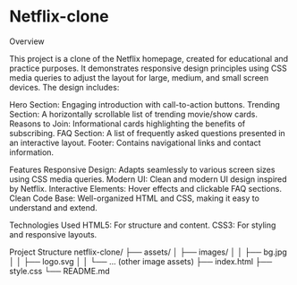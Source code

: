 # Netflix-clone

Overview

This project is a clone of the Netflix homepage, created for educational and practice purposes. It demonstrates responsive design principles using CSS media queries to adjust the layout for large, medium, and small screen devices. The design includes:

Hero Section: Engaging introduction with call-to-action buttons.
Trending Section: A horizontally scrollable list of trending movie/show cards.
Reasons to Join: Informational cards highlighting the benefits of subscribing.
FAQ Section: A list of frequently asked questions presented in an interactive layout.
Footer: Contains navigational links and contact information.

Features
Responsive Design: Adapts seamlessly to various screen sizes using CSS media queries.
Modern UI: Clean and modern UI design inspired by Netflix.
Interactive Elements: Hover effects and clickable FAQ sections.
Clean Code Base: Well-organized HTML and CSS, making it easy to understand and extend.


Technologies Used
HTML5: For structure and content.
CSS3: For styling and responsive layouts.

Project Structure
netflix-clone/
├── assets/
│   ├── images/
│   │   ├── bg.jpg
│   │   ├── logo.svg
│   │   └── ... (other image assets)
├── index.html
├── style.css
└── README.md
